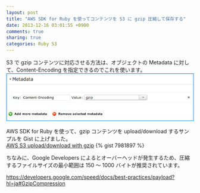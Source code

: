 ```yaml
---
layout: post
title: "AWS SDK for Ruby を使ってコンテンツを S3 に gzip 圧縮して保存する"
date: 2013-12-16 03:01:55 +0900
comments: true
sharing: true
categories: Ruby S3
---
```


S3 で gzip コンテンツに対応させる方法は、オブジェクトの Metadata に対して、Content-Encoding を指定できるのでこれを使います。
![s3-metadata](/images/posts/2014-12-16/s3-metadata.png)

AWS SDK for Ruby を使って、gzip コンテンツを upload/download するサンプルを Gist に上げました。<br>
<a href="https://gist.github.com/yamayo/7981897" target="_blank">AWS S3 upload/download with gzip</a>
{% gist 7981897 %}

ちなみに、Google Developers によるとオーバーヘッドが発生するため、圧縮するファイルサイズの最小範囲は 150 〜 1000 バイトが推奨されています。<br>

<a href="https://developers.google.com/speed/docs/best-practices/payload?hl=ja#GzipCompression" target="_blank">https://developers.google.com/speed/docs/best-practices/payload?hl=ja#GzipCompression</a>
